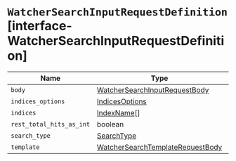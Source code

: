 # `WatcherSearchInputRequestDefinition` [interface-WatcherSearchInputRequestDefinition]

| Name | Type | Description |
| - | - | - |
| `body` | [WatcherSearchInputRequestBody](./WatcherSearchInputRequestBody.md) | &nbsp; |
| `indices_options` | [IndicesOptions](./IndicesOptions.md) | &nbsp; |
| `indices` | [IndexName](./IndexName.md)[] | &nbsp; |
| `rest_total_hits_as_int` | boolean | &nbsp; |
| `search_type` | [SearchType](./SearchType.md) | &nbsp; |
| `template` | [WatcherSearchTemplateRequestBody](./WatcherSearchTemplateRequestBody.md) | &nbsp; |
